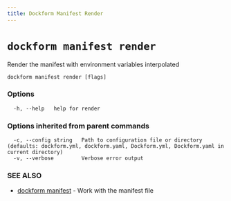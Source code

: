 ```yaml
---
title: Dockform Manifest Render
---
```


# `dockform manifest render`

Render the manifest with environment variables interpolated

```
dockform manifest render [flags]
```

### Options

```
  -h, --help   help for render
```

### Options inherited from parent commands

```
  -c, --config string   Path to configuration file or directory (defaults: dockform.yml, dockform.yaml, Dockform.yml, Dockform.yaml in current directory)
  -v, --verbose         Verbose error output
```

### SEE ALSO

* [dockform manifest](/cli/dockform_manifest)	 - Work with the manifest file

